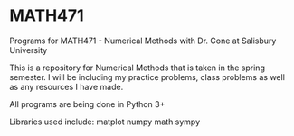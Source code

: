 # MATH471
Programs for MATH471 - Numerical Methods with Dr. Cone at Salisbury University

This is a repository for Numerical Methods that is taken in the spring semester. I will be including my practice problems, class problems
as well as any resources I have made. 

All programs are being done in Python 3+

Libraries used include:
matplot
numpy
math
sympy
